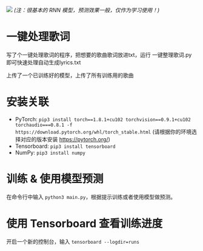 ![](./img/screenshot.jpg)
_(注：很基本的 RNN 模型，预测效果一般，仅作为学习使用！)_

# 一键处理歌词

写了个一键处理歌词的程序，把想要的歌曲歌词放进txt，运行 一键整理歌词.py 即可快速处理自动生成lyrics.txt

上传了一个已训练好的模型，上传了所有训练用的歌曲

# 安装关联

- PyTorch:
  `pip3 install torch==1.8.1+cu102 torchvision==0.9.1+cu102 torchaudio===0.8.1 -f https://download.pytorch.org/whl/torch_stable.html` (请根据你的环境选择对应的版本安装 https://pytorch.org/)
- Tensorboard: `pip3 install tensorboard`
- NumPy: `pip3 install numpy`

# 训练 & 使用模型预测

在命令行中输入 `python3 main.py`，根据提示训练或者使用模型做预测。

# 使用 Tensorboard 查看训练进度

开启一个新的控制台，输入 `tensorboard --logdir=runs`
